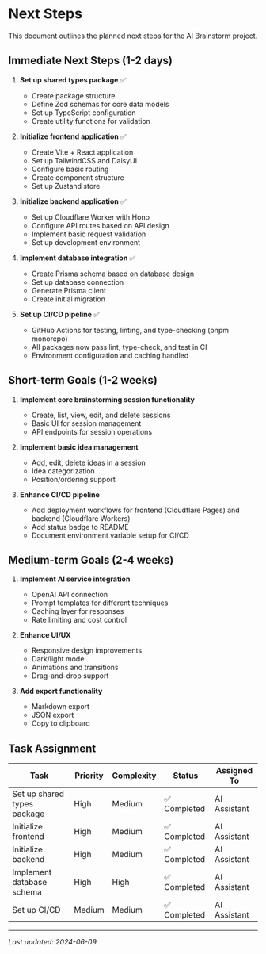 # Next Steps

This document outlines the planned next steps for the AI Brainstorm project.

## Immediate Next Steps (1-2 days)

1. **Set up shared types package** ✅

   - Create package structure
   - Define Zod schemas for core data models
   - Set up TypeScript configuration
   - Create utility functions for validation

2. **Initialize frontend application** ✅

   - Create Vite + React application
   - Set up TailwindCSS and DaisyUI
   - Configure basic routing
   - Create component structure
   - Set up Zustand store

3. **Initialize backend application** ✅

   - Set up Cloudflare Worker with Hono
   - Configure API routes based on API design
   - Implement basic request validation
   - Set up development environment

4. **Implement database integration** ✅

   - Create Prisma schema based on database design
   - Set up database connection
   - Generate Prisma client
   - Create initial migration

5. **Set up CI/CD pipeline** ✅
   - GitHub Actions for testing, linting, and type-checking (pnpm monorepo)
   - All packages now pass lint, type-check, and test in CI
   - Environment configuration and caching handled

## Short-term Goals (1-2 weeks)

1. **Implement core brainstorming session functionality**

   - Create, list, view, edit, and delete sessions
   - Basic UI for session management
   - API endpoints for session operations

2. **Implement basic idea management**

   - Add, edit, delete ideas in a session
   - Idea categorization
   - Position/ordering support

3. **Enhance CI/CD pipeline**
   - Add deployment workflows for frontend (Cloudflare Pages) and backend (Cloudflare Workers)
   - Add status badge to README
   - Document environment variable setup for CI/CD

## Medium-term Goals (2-4 weeks)

1. **Implement AI service integration**

   - OpenAI API connection
   - Prompt templates for different techniques
   - Caching layer for responses
   - Rate limiting and cost control

2. **Enhance UI/UX**

   - Responsive design improvements
   - Dark/light mode
   - Animations and transitions
   - Drag-and-drop support

3. **Add export functionality**
   - Markdown export
   - JSON export
   - Copy to clipboard

## Task Assignment

| Task                        | Priority | Complexity | Status       | Assigned To  |
| --------------------------- | -------- | ---------- | ------------ | ------------ |
| Set up shared types package | High     | Medium     | ✅ Completed | AI Assistant |
| Initialize frontend         | High     | Medium     | ✅ Completed | AI Assistant |
| Initialize backend          | High     | Medium     | ✅ Completed | AI Assistant |
| Implement database schema   | High     | High       | ✅ Completed | AI Assistant |
| Set up CI/CD                | Medium   | Medium     | ✅ Completed | AI Assistant |

---

_Last updated: 2024-06-09_
